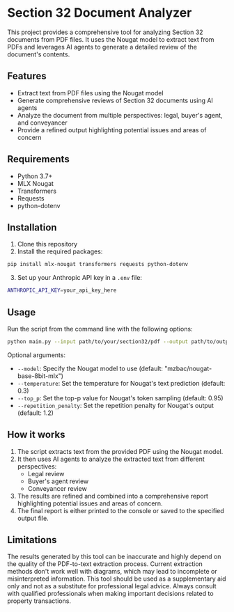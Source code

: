 # Section 32 Document Analyzer

This project provides a comprehensive tool for analyzing Section 32 documents from PDF files. It uses the Nougat model to extract text from PDFs and leverages AI agents to generate a detailed review of the document's contents.

## Features

- Extract text from PDF files using the Nougat model
- Generate comprehensive reviews of Section 32 documents using AI agents
- Analyze the document from multiple perspectives: legal, buyer's agent, and conveyancer
- Provide a refined output highlighting potential issues and areas of concern

## Requirements

- Python 3.7+
- MLX Nougat
- Transformers
- Requests
- python-dotenv

## Installation

1. Clone this repository
2. Install the required packages:

```bash
pip install mlx-nougat transformers requests python-dotenv
```

3. Set up your Anthropic API key in a `.env` file:

```bash
ANTHROPIC_API_KEY=your_api_key_here
```

## Usage

Run the script from the command line with the following options:

```bash
python main.py --input path/to/your/section32/pdf --output path/to/output/file.txt
```

Optional arguments:

- `--model`: Specify the Nougat model to use (default: "mzbac/nougat-base-8bit-mlx")
- `--temperature`: Set the temperature for Nougat's text prediction (default: 0.3)
- `--top_p`: Set the top-p value for Nougat's token sampling (default: 0.95)
- `--repetition_penalty`: Set the repetition penalty for Nougat's output (default: 1.2)

## How it works

1. The script extracts text from the provided PDF using the Nougat model.
2. It then uses AI agents to analyze the extracted text from different perspectives:
   - Legal review
   - Buyer's agent review
   - Conveyancer review
3. The results are refined and combined into a comprehensive report highlighting potential issues and areas of concern.
4. The final report is either printed to the console or saved to the specified output file.

## Limitations

The results generated by this tool can be inaccurate and highly depend on the quality of the PDF-to-text extraction process. Current extraction methods don't work well with diagrams, which may lead to incomplete or misinterpreted information. This tool should be used as a supplementary aid only and not as a substitute for professional legal advice. Always consult with qualified professionals when making important decisions related to property transactions.
